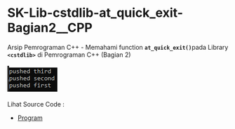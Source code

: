 # SK-Lib-cstdlib-at_quick_exit-Bagian2__CPP
Arsip Pemrograman C++ - Memahami function <code><b>at_quick_exit()</b></code>pada Library <code><b>&lt;cstdlib></b></code> di Pemrograman C++ (Bagian 2)<br><br>
<img src="https://github.com/RizkyKhapidsyah/SK-Lib-cstdlib-at_quick_exit-Bagian2__CPP/blob/master/SK-Lib-cstdlib-at_quick_exit-Bagian2__CPP/x64/result/001.PNG"><br><br>
Lihat Source Code : <br>
- <a href="https://github.com/RizkyKhapidsyah/SK-Lib-cstdlib-at_quick_exit-Bagian2__CPP/blob/master/SK-Lib-cstdlib-at_quick_exit-Bagian2__CPP/Source.cpp">Program</a>
